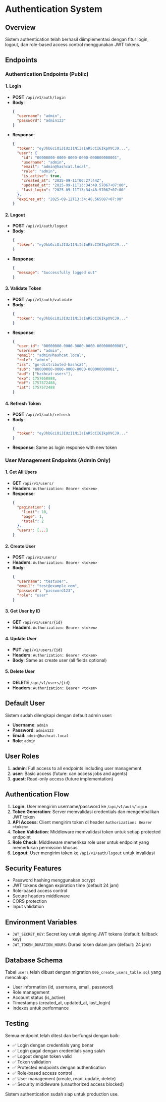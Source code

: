 # Authentication System

## Overview
Sistem authentication telah berhasil diimplementasi dengan fitur login, logout, dan role-based access control menggunakan JWT tokens.

## Endpoints

### Authentication Endpoints (Public)

#### 1. Login
- **POST** `/api/v1/auth/login`
- **Body**:
  ```json
  {
    "username": "admin",
    "password": "admin123"
  }
  ```
- **Response**:
  ```json
  {
    "token": "eyJhbGciOiJIUzI1NiIsInR5cCI6IkpXVCJ9...",
    "user": {
      "id": "00000000-0000-0000-0000-000000000001",
      "username": "admin",
      "email": "admin@hashcat.local",
      "role": "admin",
      "is_active": true,
      "created_at": "2025-09-11T06:27:44Z",
      "updated_at": "2025-09-11T13:34:48.57067+07:00",
      "last_login": "2025-09-11T13:34:48.57067+07:00"
    },
    "expires_at": "2025-09-12T13:34:48.565087+07:00"
  }
  ```

#### 2. Logout
- **POST** `/api/v1/auth/logout`
- **Body**:
  ```json
  {
    "token": "eyJhbGciOiJIUzI1NiIsInR5cCI6IkpXVCJ9..."
  }
  ```
- **Response**:
  ```json
  {
    "message": "Successfully logged out"
  }
  ```

#### 3. Validate Token
- **POST** `/api/v1/auth/validate`
- **Body**:
  ```json
  {
    "token": "eyJhbGciOiJIUzI1NiIsInR5cCI6IkpXVCJ9..."
  }
  ```
- **Response**:
  ```json
  {
    "user_id": "00000000-0000-0000-0000-000000000001",
    "username": "admin",
    "email": "admin@hashcat.local",
    "role": "admin",
    "iss": "go-distributed-hashcat",
    "sub": "00000000-0000-0000-0000-000000000001",
    "aud": ["hashcat-users"],
    "exp": 1757658888,
    "nbf": 1757572488,
    "iat": 1757572488
  }
  ```

#### 4. Refresh Token
- **POST** `/api/v1/auth/refresh`
- **Body**:
  ```json
  {
    "token": "eyJhbGciOiJIUzI1NiIsInR5cCI6IkpXVCJ9..."
  }
  ```
- **Response**: Same as login response with new token

### User Management Endpoints (Admin Only)

#### 1. Get All Users
- **GET** `/api/v1/users/`
- **Headers**: `Authorization: Bearer <token>`
- **Response**:
  ```json
  {
    "pagination": {
      "limit": 10,
      "page": 1,
      "total": 2
    },
    "users": [...]
  }
  ```

#### 2. Create User
- **POST** `/api/v1/users/`
- **Headers**: `Authorization: Bearer <token>`
- **Body**:
  ```json
  {
    "username": "testuser",
    "email": "test@example.com",
    "password": "password123",
    "role": "user"
  }
  ```

#### 3. Get User by ID
- **GET** `/api/v1/users/{id}`
- **Headers**: `Authorization: Bearer <token>`

#### 4. Update User
- **PUT** `/api/v1/users/{id}`
- **Headers**: `Authorization: Bearer <token>`
- **Body**: Same as create user (all fields optional)

#### 5. Delete User
- **DELETE** `/api/v1/users/{id}`
- **Headers**: `Authorization: Bearer <token>`

## Default User

Sistem sudah dilengkapi dengan default admin user:
- **Username**: `admin`
- **Password**: `admin123`
- **Email**: `admin@hashcat.local`
- **Role**: `admin`

## User Roles

1. **admin**: Full access to all endpoints including user management
2. **user**: Basic access (future: can access jobs and agents)
3. **guest**: Read-only access (future implementation)

## Authentication Flow

1. **Login**: User mengirim username/password ke `/api/v1/auth/login`
2. **Token Generation**: Server memvalidasi credentials dan mengembalikan JWT token
3. **API Access**: Client mengirim token di header `Authorization: Bearer <token>`
4. **Token Validation**: Middleware memvalidasi token untuk setiap protected endpoint
5. **Role Check**: Middleware memeriksa role user untuk endpoint yang memerlukan permission khusus
6. **Logout**: User mengirim token ke `/api/v1/auth/logout` untuk invalidasi

## Security Features

- Password hashing menggunakan bcrypt
- JWT tokens dengan expiration time (default 24 jam)
- Role-based access control
- Secure headers middleware
- CORS protection
- Input validation

## Environment Variables

- `JWT_SECRET_KEY`: Secret key untuk signing JWT tokens (default: fallback key)
- `JWT_TOKEN_DURATION_HOURS`: Durasi token dalam jam (default: 24 jam)

## Database Schema

Tabel `users` telah dibuat dengan migration `006_create_users_table.sql` yang mencakup:
- User information (id, username, email, password)
- Role management
- Account status (is_active)
- Timestamps (created_at, updated_at, last_login)
- Indexes untuk performance

## Testing

Semua endpoint telah ditest dan berfungsi dengan baik:
- ✅ Login dengan credentials yang benar
- ✅ Login gagal dengan credentials yang salah
- ✅ Logout dengan token valid
- ✅ Token validation
- ✅ Protected endpoints dengan authentication
- ✅ Role-based access control
- ✅ User management (create, read, update, delete)
- ✅ Security middleware (unauthorized access blocked)

Sistem authentication sudah siap untuk production use.
